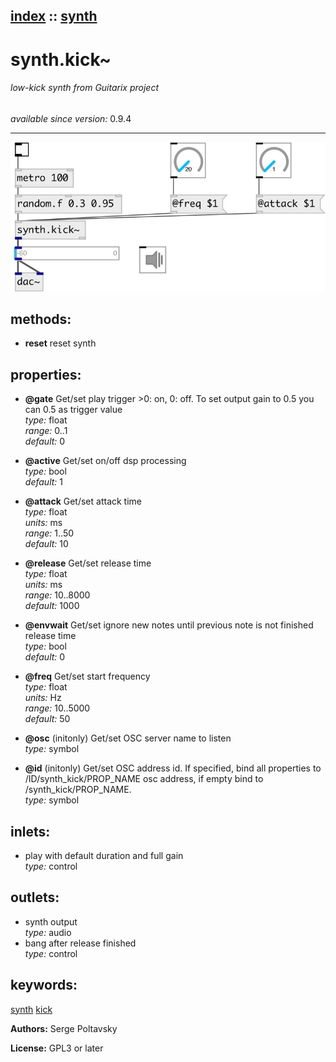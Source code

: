 [index](index.html) :: [synth](category_synth.html)
---

# synth.kick~

###### low-kick synth from Guitarix project

*available since version:* 0.9.4

---




[![example](../examples/img/synth.kick~.jpg)](../examples/pd/synth.kick~.pd)





## methods:

* **reset**
reset synth<br>




## properties:

* **@gate** 
Get/set play trigger &gt;0: on, 0: off. To set output gain to 0.5 you can 0.5 as trigger
value<br>
_type:_ float<br>
_range:_ 0..1<br>
_default:_ 0<br>

* **@active** 
Get/set on/off dsp processing<br>
_type:_ bool<br>
_default:_ 1<br>

* **@attack** 
Get/set attack time<br>
_type:_ float<br>
_units:_ ms<br>
_range:_ 1..50<br>
_default:_ 10<br>

* **@release** 
Get/set release time<br>
_type:_ float<br>
_units:_ ms<br>
_range:_ 10..8000<br>
_default:_ 1000<br>

* **@envwait** 
Get/set ignore new notes until previous note is not finished release time<br>
_type:_ bool<br>
_default:_ 0<br>

* **@freq** 
Get/set start frequency<br>
_type:_ float<br>
_units:_ Hz<br>
_range:_ 10..5000<br>
_default:_ 50<br>

* **@osc** (initonly)
Get/set OSC server name to listen<br>
_type:_ symbol<br>

* **@id** (initonly)
Get/set OSC address id. If specified, bind all properties to /ID/synth_kick/PROP_NAME
osc address, if empty bind to /synth_kick/PROP_NAME.<br>
_type:_ symbol<br>



## inlets:

* play with default duration and full gain<br>
_type:_ control



## outlets:

* synth output<br>
_type:_ audio
* bang after release finished<br>
_type:_ control



## keywords:

[synth](keywords/synth.html)
[kick](keywords/kick.html)






**Authors:** Serge Poltavsky




**License:** GPL3 or later





